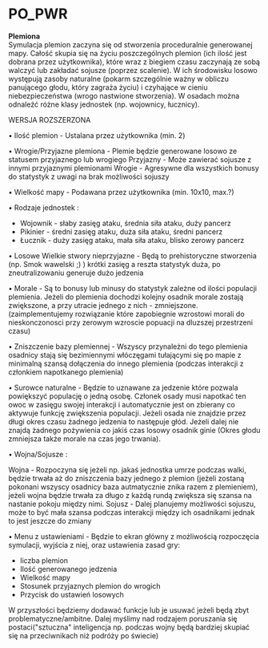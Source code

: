 # PO_PWR

**Plemiona**\
 Symulacja plemion zaczyna się od stworzenia proceduralnie generowanej mapy. Całość skupia się na życiu poszczególnych plemion (ich ilość jest dobrana przez użytkownika), które wraz z biegiem czasu zaczynają ze sobą walczyć lub zakładać sojusze (poprzez scalenie). W ich środowisku losowo występują zasoby naturalne (pokarm szczególnie ważny w obliczu panującego głodu, który zagraża życiu) i czyhające w cieniu niebezpieczeństwa (wrogo nastwione stworzenia). W osadach można odnaleźć różne klasy jednostek (np. wojownicy, łucznicy).

WERSJA ROZSZERZONA

• Ilość plemion - Ustalana przez użytkownika (min. 2)

• Wrogie/Przyjazne plemiona - Plemie będzie generowane losowo ze statusem przyjaznego lub wrogiego
Przyjazny - Może zawierać sojusze z innymi przyjaznymi plemionami
Wrogie - Agresywne dla wszystkich bonusy do statystyk z uwagi na brak możliwości sojuszy

• Wielkość mapy - Podawana przez użytkownika (min. 10x10, max.?)

• Rodzaje jednostek :

- Wojownik - słaby zasięg ataku, średnia siła ataku, duży pancerz
- Pikinier - średni zasięg ataku, duża siła ataku, średni pancerz
- Łucznik - duży zasięg ataku, mała siła ataku, blisko zerowy pancerz

• Losowe Wielkie stwory nieprzyjazne - Będą to prehistoryczne stworzenia (np. Smok wawelski ;) ) krótki zasięg a reszta statystyk duża, po zneutralizowaniu generuje dużo jedzenia

• Morale - Są to bonusy lub minusy do statystyk zależne od ilości populacji plemienia. Jeżeli do plemienia dochodzi kolejny osadnik morale zostają zwiększone, a przy utracie jednego z nich - zmniejszone. (zaimplementujemy rozwiązanie które zapobiegnie wzrostowi morali do nieskonczonosci przy zerowym wzroscie popuacji na dluzszej przestrzeni czasu)

• Zniszczenie bazy plemiennej - Wszyscy przynależni do tego plemienia osadnicy stają się bezimiennymi włóczęgami tułającymi się po mapie z minimalną szansą dołączenia do innego plemienia (podczas interakcji z członkiem napotkanego plemienia)

• Surowce naturalne - Będzie to uznawane za jedzenie które pozwala powiększyć populację o jedną osobę. Członek osady musi napotkać ten owoc w zasięgu swojej interakcji i automatycznie jest on zbierany co aktywuje funkcję zwiększenia populacji. Jeżeli osada nie znajdzie przez długi okres czasu żadnego jedzenia to następuje głód. Jeżeli dalej nie znajdą żadnego pożywienia co jakiś czas losowy osadnik ginie (Okres głodu zmniejsza także morale na czas jego trwania).

• Wojna/Sojusze :

Wojna - Rozpoczyna się jeżeli np. jakaś jednostka umrze podczas walki, będzie trwała aż do zniszczenia bazy jednego z plemion (jeżeli zostaną pokonani wszyscy osadnicy baza autmatycznie znika razem z plemieniem), jeżeli wojna będzie trwała za długo z każdą rundą zwiększa się szansa na nastanie pokoju między nimi.
Sojusz - Dalej planujemy możliwości sojuszu, może to być mała szansa podczas interakcji między ich osadnikami jednak to jest jeszcze do zmiany

• Menu z ustawieniami - Będzie to ekran główny z możliwością rozpoczęcia symulacji, wyjścia z niej, oraz ustawienia zasad gry:

- liczba plemion
- Ilość generowanego jedzenia
- Wielkość mapy
- Stosunek przyjaznych plemion do wrogich
- Przycisk do ustawień losowych

W przyszłości będziemy dodawać funkcje lub je usuwać jeżeli będą zbyt problematyczne/ambitne.
Dalej myślimy nad rodzajem poruszania się postaci("sztuczna" inteligencja np. podczas wojny będą bardziej skupiać się na przeciwnikach niż podróży po świecie)
